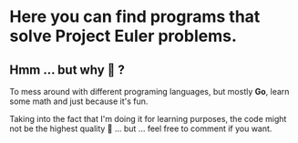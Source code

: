 # Here you can find programs that solve Project Euler problems.

## Hmm ... but why 🤔 ?
To mess around with different programing languages, but mostly __Go__, learn some math and just because it's fun.


Taking into the fact that I'm doing it for learning purposes, the code might not be the highest quality 🥲 ... but ... feel free to comment if you want.

